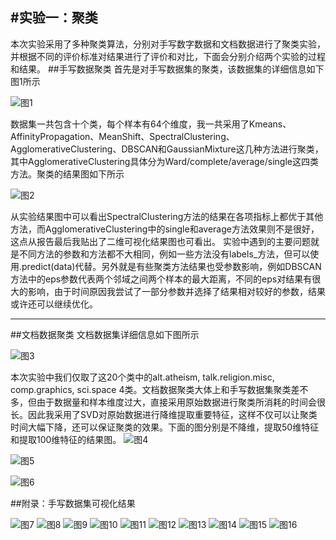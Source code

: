 #实验一：聚类
---
本次实验采用了多种聚类算法，分别对手写数字数据和文档数据进行了聚类实验，并根据不同的评价标准对结果进行了评价和对比，下面会分别介绍两个实验的过程和结果。
##手写数据聚类
首先是对手写数据集的聚类，该数据集的详细信息如下图1所示

![图1](exp1_result/1.png)


数据集一共包含十个类，每个样本有64个维度，我一共采用了Kmeans、AffinityPropagation、MeanShift、SpectralClustering、AgglomerativeClustering、DBSCAN和GaussianMixture这几种方法进行聚类，其中AgglomerativeClustering具体分为Ward/complete/average/single这四类方法。聚类的结果图如下所示

![图2](exp1_result/exp1_1_result.png)

从实验结果图中可以看出SpectralClustering方法的结果在各项指标上都优于其他方法，而AgglomerativeClustering中的single和average方法效果则不是很好，这点从报告最后我贴出了二维可视化结果图也可看出。
实验中遇到的主要问题就是不同方法的参数和方法都不大相同，例如一些方法没有labels_方法，但可以使用.predict(data)代替。另外就是有些聚类方法结果也受参数影响，例如DBSCAN方法中的eps参数代表两个邻域之间两个样本的最大距离，不同的eps对结果有很大的影响，由于时间原因我尝试了一部分参数并选择了结果相对较好的参数，结果或许还可以继续优化。

---
##文档数据聚类
文档数据集详细信息如下图所示

![图3](exp1_result/2.png)

本次实验中我们仅取了这20个类中的alt.atheism, talk.religion.misc, comp.graphics, sci.space 4类。文档数据聚类大体上和手写数据集聚类差不多，但由于数据量和样本维度过大，直接采用原始数据进行聚类所消耗的时间会很长。因此我采用了SVD对原始数据进行降维提取重要特征，这样不仅可以让聚类时间大幅下降，还可以保证聚类的效果。下面的图分别是不降维，提取50维特征和提取100维特征的结果图。
![图4](exp1_result/exp2_result_NULL.png)

![图5](exp1_result/exp2_result_50.png)

![图6](exp1_result/exp2_result_100.png)


##附录：手写数据集可视化结果

![图7](exp1_result/Kmeans.png)
![图8](exp1_result/AfPro.png)
![图9](exp1_result/MeanShift.png)
![图10](exp1_result/ave-Aggclu.png)
![图11](exp1_result/comp-Aggclu.png)
![图12](exp1_result/DBSCAN.png)
![图13](exp1_result/sin-Aggclu.png)
![图14](exp1_result/SpeClu.png)
![图15](exp1_result/Ward-Aggclu.png)
![图16](exp1_result/GauMix.png)
